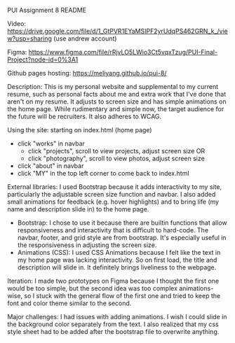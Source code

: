 PUI Assignment 8 README

Video: https://drive.google.com/file/d/1_GtPVR1EYaMSIPF2yrUdqPS462GRN_k_/view?usp=sharing (use andrew account)

Figma: https://www.figma.com/file/rRjvLO5LWio3Ct5vqxTzug/PUI-Final-Project?node-id=0%3A1

Github pages hosting: https://meliyang.github.io/pui-8/

Description: This is my personal website and supplemental to my current resume, such as personal facts about me and extra work that I've done that aren't on my resume. It adjusts to screen size and has simple animations on the home page. While rudimentary and simple now, the target audience for the future will be recruiters. It also adheres to WCAG.

Using the site:
starting on index.html (home page)
- click "works" in navbar
    - click "projects", scroll to view projects, adjust screen size
    OR
    - click "photography", scroll to view photos, adjust screen size
- click "about" in navbar
- click "MY" in the top left corner to come back to index.html

External libraries: I used Bootstrap because it adds interactivity to my site, particularly the adjustable screen size function and navbar. I also added small animations for feedback (e.g. hover highlights) and to bring life (my name and description slide in) to the home page.
- Bootstrap: I chose to use it because there are builtin functions that allow responsiveness and interactivity that is difficult to hard-code. The navbar, footer, and grid style are from bootstrap. It's especially useful in the responsiveness in adjusting the screen size.
- Animations (CSS): I used CSS Animations because I felt like the text in my home page was lacking interactivity. So on first load, the title and description will slide in. It definitely brings liveliness to the webpage.

Iteration: I made two prototypes on Figma because I thought the first one would be too simple, but the second idea was too complex animations-wise, so I stuck with the general flow of the first one and tried to keep the font and color theme similar to the second.

Major challenges: I had issues with adding animations. I wish I could slide in the background color separately from the text. I also realized that my css style sheet had to be added after the bootstrap file to overwrite anything.
